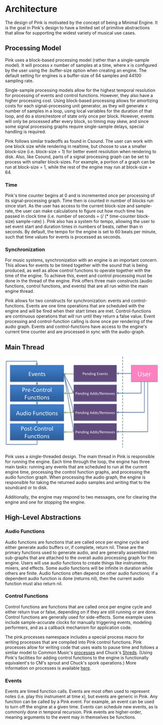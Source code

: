 # Architecture 

The design of Pink is motivated by the concept of being a Minimal Engine. It is the goal in Pink's design to have a limited set of primitive abstractions that allow for supporting the widest variety of musical use cases.  

## Processing Model

Pink uses a block-based processing model (rather than a single-sample model).  It will process x number of samples at a time, where x is configured by the user using the :buffer-size option when creating an engine.  The default setting for engines is a buffer-size of 64 samples and 44100 sampling rate. 

Single-sample processing models allow for the highest temporal resolution for processing of events and control functions.  However, they also have a higher processing cost.  Using block-based processing allows for amortizing costs for each signal-processing unit generator, as they will generate x number of samples in a loop, using local variables for the duration of that loop, and do a store/restore of state only once per block. However, events will only be processed after every block, so timing may skew, and since some signal processing graphs require single-sample delays, special handling is required. 

Pink follows similar tradeoffs as found in Csound.  The user can work with one block size while rendering in realtime, but choose to use a smaller block-size (i.e. block-size = 1) for better event resolution when rendering to disk. Also, like Csound, parts of a signal processing graph can be set to process with smaller block-sizes.  For example, a portion of a graph can be run at block-size = 1, while the rest of the engine may run at block-size = 64.  

### Time

Pink's time counter begins at 0 and is incremented once per processing of its signal-processing graph. Time then is counted in number of blocks run since start.  As the user has access to the current block-size and sample-rate, the user can make calculations to figure out how much time has passed in clock time (i.e. number of seconds = (/ (\* time-counter block-size) sample-rate) ). Pink also has a system for tempo, allowing the user to set event start and duration times in numbers of beats, rather than in seconds.  By default, the tempo for the engine is set to 60 beats per minute, such that time values for events is processed as seconds.

### Synchronization 

For music systems, synchronization with an engine is an important concern. This allows for events to be timed together with the sound that is being produced, as well as allow control functions to operate together with the time of the engine.  To achieve this, event and control processing must be done in the thread of the engine. Pink offers three main constructs (audio functions, control functions, and events) that are all run within the main engine thread.  

Pink allows for two constructs for synchronization: events and control-functions.  Events are one time operations that are scheduled with the engine and will be fired when their start times are met.  Control-functions are continuous operations that will run until they return a false value. Event processing and control-function calling is done once per rendering of the audio graph.  Events and control-functions have access to the engine's current time counter and are processed in sync with the audio-graph.

## Main Thread

<img src="architecture.png"/>

Pink uses a single-threaded design. The main thread in Pink is responsible for running the engine. Each time through the loop, the engine has three main tasks: running any events that are scheduled to run at the current engine time, processing the control function graphs, and processing the audio function graph. When processing the audio graph, the engine is responsible for taking the returned audio samples and writing that to the soundcard or to disk.  

Additionally, the engine may respond to two messages, one for clearing the engine and one for stopping the engine. 

## High-Level Abstractions

### Audio Functions

Audio functions are functions that are called once per engine cycle and either generate audio buffers or, if complete, return nil.  These are the primary functions used to generate audio, and are generally assembled into sub-graphs that are attached to the overall audio processing graph for the engine. Users will use audio functions to create things like instruments, mixers, and effects.  Some audio functions will be infinite in duration while others are finite.  Audio functions often depend on other audio functions; if a dependent audio function is done (returns nil), then the current audio function must also return nil. 

### Control Functions

Control functions are functions that are called once per engine cycle and either return true or false, depending on if they are still running or are done. Control functions are generally used for side-effects.  Some example uses include sample-accurate clocks for manually triggering events, modeling performers, and as a callback mechanism for application code.

The pink.processes namespace includes a special process macro for writing processes that are compiled into Pink control functions.  Pink processes allow for writing code that uses waits to pause time and follows a simliar model to Common Music's [processes](http://commonmusic.sourceforge.net/cm/res/doc/cm.html#processes) and Chuck's [Shreds](http://chuck.cs.princeton.edu/doc/language/spork.html). (Using Pink's facilities for adding control functions to the engine is functionally equivalent's to CM's sprout and Chuck's spork operations.) More information on processes is available [here](processes.md).

### Events

Events are timed function calls.  Events are most often used to represent notes (i.e. play this instrument at time x), but events are generic in Pink.  Any function can be called by a Pink event. For example, an event can be used to turn off the engine at a given time. Events can schedule new events, as is commonly done in temporal recursion. Pink events are higher-order, meaning arguments to the event may in themselves be functions. 


